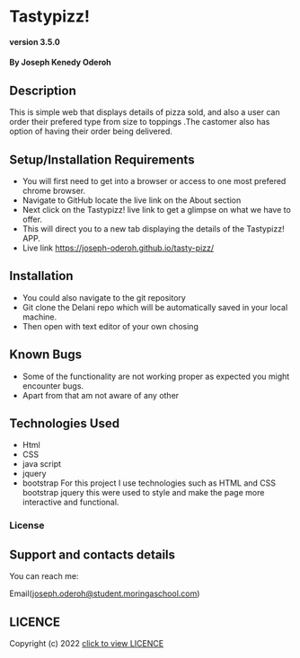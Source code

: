 #   Tastypizz!

#### version 3.5.0 

#### By Joseph Kenedy Oderoh

## Description
This is simple web that displays details of pizza sold, and also a user can order their prefered type from size to toppings  .The castomer also has option of having their order being delivered.
## Setup/Installation Requirements
* You will first need to get into a browser or access to one most prefered chrome browser. 
* Navigate to GitHub locate the live link  on the About section 
* Next click on the Tastypizz! live link to get a glimpse on what we have to offer.
* This will direct you to a new tab displaying the details of the Tastypizz! APP.
* Live link https://joseph-oderoh.github.io/tasty-pizz/


## Installation
* You could also navigate to the git repository 
* Git clone  the Delani repo which will be automatically saved in your local machine.
* Then open with  text editor of your own chosing 
## Known Bugs
* Some of the functionality are not working proper  as expected you might encounter bugs.
* Apart from that am not aware of any other

## Technologies Used
* Html
* CSS
* java script
* jquery
* bootstrap
For this project I use technologies such as HTML and CSS bootstrap jquery this were used to style and make the page more interactive and functional.

### License
## Support and contacts details
You can reach me:

Email(joseph.oderoh@student.moringaschool.com) 

## LICENCE  
Copyright (c) 2022 [click to view LICENCE](LICENSE)
  